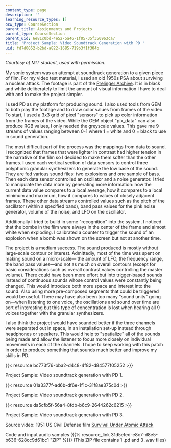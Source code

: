 ```yaml
---
content_type: page
description: ''
learning_resource_types: []
ocw_type: CourseSection
parent_title: Assignments and Projects
parent_type: CourseSection
parent_uid: 6e81c0bd-4e52-5a46-1f05-35f350963ca7
title: 'Project Sample: Video Soundtrack Generation with PD '
uid: fd7d0052-b2bd-a822-1685-719b3f1f304b
---
```


_Courtesy of MIT student, used with permission._

My sonic system was an attempt at soundtrack generation to a given piece of film. For my video test material, I used an old 1950s PSA about surviving a nuclear attack. The footage is part of the [Prelinger Archive](http://www.archive.org/details/prelinger). It is in black and white deliberately to limit the amount of visual information I have to deal with and to make the project simpler.

I used PD as my platform for producing sound. I also used tools from GEM to both play the footage and to draw color values from frames of the video. To start, I used a 3x3 grid of pixel "sensors" to pick up color information from the frames of the video. While the GEM object "pix\_data" can also produce RGB values, I only needed the greyscale values. This gave me 9 streams of values ranging between 0-1 where 1 = white and 0 = black to use in sound generation.

The most difficult part of the process was the mappings from data to sound. I recognized that frames that were lighter in contrast had higher tension in the narrative of the film so I decided to make them softer than the other frames. I used each vertical section of data sensors to control three polyphonic granular synthesizers to generate the low base of the sound. They are fed various sound files: two explosions and one sample of bass. Then each data sensor controlled an oscillator and a noise generator. I tried to manipulate the data more by generating more information: how the current data value compares to a local average, how it compares to a local minimum and maximum, how it compares to values of closely adjacent frames. These other data streams controlled values such as the pitch of the oscillator (within a specified band), band pass values for the pink noise generator, volume of the noise, and LFO on the oscillator.

Additionally I tried to build in some "recognition" into the system. I noticed that the bombs in the film were always in the center of the frame and almost white when exploding. I calibrated a counter to trigger the sound of an explosion when a bomb was shown on the screen but not at another time.

The project is a medium success. The sound produced is mostly without large-scale contour or interest. Admittedly, most of the time was spent on making sound on a micro-scale— the amount of LFO, the frequency range, the band pass values—and not as much on overall contours (except for basic considerations such as overall contrast values controlling the master volume). There could have been more effort but into trigger-based sounds instead of continuous sounds whose control values were constantly being changed. This would introduce both more space and interest into the sound. Also using more pre-composed segments that could be triggered would be useful. There may have also been too many "sound units" going on—when listening to one voice, the oscillations and sound over time are sort of interesting but this type of concentration is lost when hearing all 9 voices together with the granular synthesizers.

I also think the project would have sounded better if the three channels were separated out in space, in an installation set-up instead through headphones or speakers. This would help to "spatialize" all of the sounds being made and allow the listener to focus more closely on individual movements in each of the channels. I hope to keep working with this patch in order to produce something that sounds much better and improve my skills in PD.

{{< resource bc773f76-bba2-d448-4f82-d84577f05252 >}}

Project Sample: Video soundtrack generation with PD 1.

{{< resource 01a3377f-ad6b-df6e-1f1c-31f8ae375c0d >}}

Project Sample: Video soundtrack generation with PD 2.

{{< resource da5cfb5f-56a4-8fdb-b6c9-2644262c6215 >}}

Project Sample: Video soundtrack generation with PD 3.

Source video: 1951 US Civil Defense film [Survival Under Atomic Attack](http://www.archive.org/details/Survival1951)

Code and input audio samples ({{% resource_link 31d5efed-e8c7-d8e5-b636-628cc9d61bc1 "ZIP" %}}) (This ZIP file contains 1 .pd and 3 .wav files)